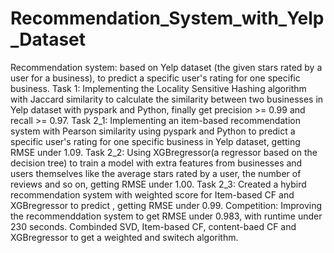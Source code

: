 # Recommendation_System_with_Yelp_Dataset
Recommendation system: based on Yelp dataset (the given stars rated by a user for a business), to predict a specific user's rating for one specific business.
Task 1:  Implementing the Locality Sensitive Hashing algorithm with Jaccard similarity to calculate the similarity between two businesses in Yelp dataset with pyspark and Python, finally get precision >= 0.99 and recall >= 0.97.
Task 2_1: Implementing an item-based recommendation system with Pearson similarity using pyspark and Python to predict a specific user's rating for one specific business in Yelp dataset, getting RMSE under 1.09.
Task 2_2: Using XGBregressor(a regressor based on the decision tree) to train a model with extra features from businesses and users themselves like the average stars rated by a user, the number of reviews and so on, getting RMSE under 1.00.
Task 2_3: Created a hybird recommendation system with weighted score for Item-based CF and XGBregressor to predict , getting RMSE under 0.99.
Competition: Improving the recommenddation system to get RMSE under 0.983, with runtime under 230 seconds. Combinded SVD, Item-based CF, content-baed CF and XGBregressor to get a weighted and switech algorithm.
